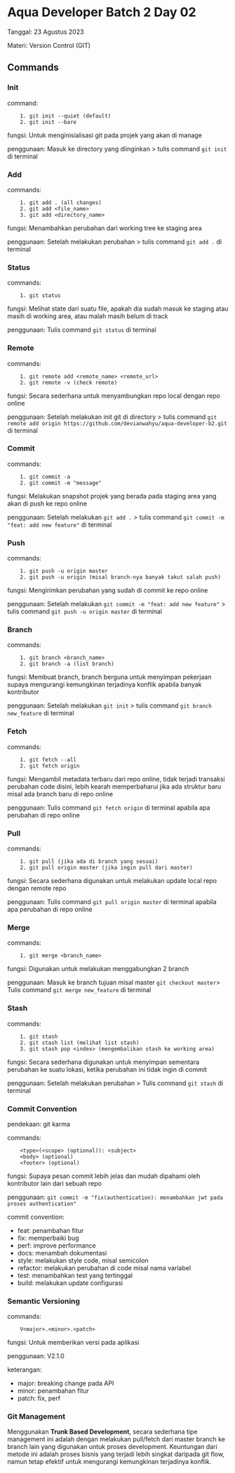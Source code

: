 # **Aqua Developer Batch 2 Day 02**

Tanggal: 23 Agustus 2023

Materi: Version Control (GIT)

## **Commands**

### **Init** 

command: 
```
    1. git init --quiet (default)
    2. git init --bare
```

fungsi: Untuk menginisialisasi git pada projek yang akan di manage

penggunaan: Masuk ke directory yang diinginkan > tulis command ```git init``` di terminal

### **Add** 

commands: 
```
    1. git add . (all changes)
    2. git add <file_name>
    3. git add <directory_name>
```

fungsi: Menambahkan perubahan dari working tree ke staging area

penggunaan: Setelah melakukan perubahan > tulis command ```git add .``` di terminal

### **Status** 

commands: 
```
    1. git status
```

fungsi: Melihat state dari suatu file, apakah dia sudah masuk ke staging atau masih di working area, atau malah masih belum di track

penggunaan: Tulis command ```git status``` di terminal

### **Remote** 

commands: 
```
    1. git remote add <remote_name> <remote_url>
    2. git remote -v (check remote)
```

fungsi: Secara sederhana untuk menyambungkan repo local dengan repo online

penggunaan: Setelah melakukan init git di directory > tulis command ```git remote add origin https://github.com/devianwahyu/aqua-developer-b2.git``` di terminal

### **Commit** 

commands: 
```
    1. git commit -a
    2. git commit -m "message"
```

fungsi: Melakukan snapshot projek yang berada pada staging area yang akan di push ke repo online

penggunaan: Setelah melakukan ```git add .``` > tulis command ```git commit -m "feat: add new feature"``` di terminal

### **Push** 

commands: 
```
    1. git push -u origin master
    2. git push -u origin (misal branch-nya banyak takut salah push)
```

fungsi: Mengirimkan perubahan yang sudah di commit ke repo online

penggunaan: Setelah melakukan ```git commit -m "feat: add new feature"``` > tulis command ```git push -u origin master``` di terminal

### **Branch** 

commands: 
```
    1. git branch <branch_name>
    2. git branch -a (list branch)
```

fungsi: Membuat branch, branch berguna untuk menyimpan pekerjaan supaya mengurangi kemungkinan terjadinya konflik apabila banyak kontributor

penggunaan: Setelah melakukan ```git init``` > tulis command ```git branch new_feature``` di terminal

### **Fetch** 

commands: 
```
    1. git fetch --all
    2. git fetch origin
```

fungsi: Mengambil metadata terbaru dari repo online, tidak terjadi transaksi perubahan code disini, lebih kearah memperbaharui jika ada struktur baru misal ada branch baru di repo online

penggunaan: Tulis command ```git fetch origin``` di terminal apabila apa perubahan di repo online

### **Pull** 

commands: 
```
    1. git pull (jika ada di branch yang sesuai)
    2. git pull origin master (jika ingin pull dari master)
```

fungsi: Secara sederhana digunakan untuk melakukan update local repo dengan remote repo

penggunaan: Tulis command ```git pull origin master``` di terminal apabila apa perubahan di repo online

### **Merge** 

commands: 
```
    1. git merge <branch_name>
```

fungsi: Digunakan untuk melakukan menggabungkan 2 branch

penggunaan: Masuk ke branch tujuan misal master ```git checkout master```> Tulis command ```git merge new_feature``` di terminal

### **Stash** 

commands: 
```
    1. git stash
    2. git stash list (melihat list stash)
    3. git stash pop <index> (mengembalikan stash ke working area)
```

fungsi: Secara sederhana digunakan untuk menyimpan sementara perubahan ke suatu lokasi, ketika perubahan ini tidak ingin di commit

penggunaan: Setelah melakukan perubahan > Tulis command ```git stash``` di terminal 

### **Commit Convention** 

pendekaan: git karma

commands: 
```
    <type>(<scope> (optional)): <subject>
    <body> (optional)
    <footer> (optional)
```

fungsi: Supaya pesan commit lebih jelas dan mudah dipahami oleh kontributor lain dari sebuah repo

penggunaan: ```git commit -m "fix(authentication): menambahkan jwt pada proses authentication"```

commit convention:
- feat: penambahan fitur
- fix: memperbaiki bug
- perf: improve performance
- docs: menambah dokumentasi
- style: melakukan style code, misal semicolon
- refactor: melakukan perubahan di code misal nama variabel
- test: menambahkan test yang tertinggal
- build: melakukan update configurasi

### **Semantic Versioning** 

commands: 
```
    V<major>.<minor>.<patch>
```

fungsi: Untuk memberikan versi pada aplikasi

penggunaan: V2.1.0

keterangan:
- major: breaking change pada API
- minor: penambahan fitur
- patch: fix, perf

### **Git Management** 

Menggunakan **Trunk Based Development**, secara sederhana tipe management ini adalah dengan melakukan pull/fetch dari master branch ke branch lain yang digunakan untuk proses development. Keuntungan dari metode ini adalah proses bisnis yang terjadi lebih singkat daripada git flow, namun tetap efektif untuk mengurangi kemungkinan terjadinya konflik.